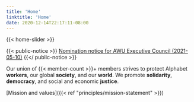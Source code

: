 ```yaml
---
title: 'Home'
linktitle: 'Home'
date: 2020-12-14T22:17:11-08:00
---
```


{{< home-slider >}}

{{< public-notice >}}
[Nomination notice for AWU Executive Council (2021-05-10)](/docs/notices/CWA_1400-AWU_NOMINATION_NOTICE_2021-05-10.pdf)
{{</ public-notice >}}

Our union of {{< member-count >}}+ members strives to protect Alphabet **workers**, our global **society**, and our **world**. We promote **solidarity**, **democracy**, and social and economic **justice**.

[Mission and values]({{< ref "principles/mission-statement" >}})

